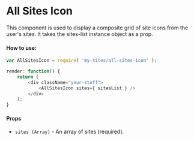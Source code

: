 All Sites Icon
==============

This component is used to display a composite grid of site icons from the user's sites. It takes the sites-list instance object as a prop.

#### How to use:

```js
var AllSitesIcon = require( 'my-sites/all-sites-icon' );

render: function() {
	return (
		<div className="your-stuff">
			<AllSitesIcon sites={ sitesList } />
		</div>
	);
}
```

#### Props

* `sites (Array)` - An array of sites (required).
